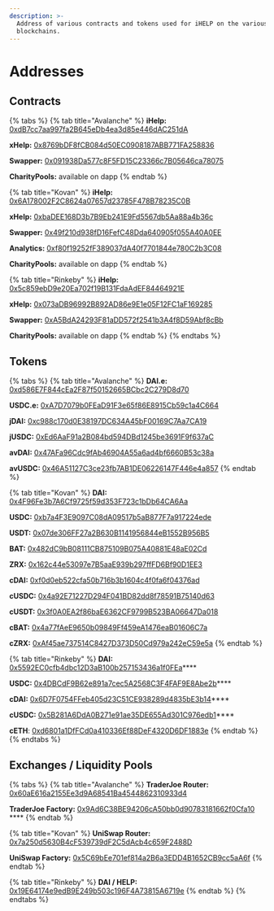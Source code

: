 ```yaml
---
description: >-
  Address of various contracts and tokens used for iHELP on the various deployed
  blockchains.
---
```


# Addresses

## Contracts

{% tabs %}
{% tab title="Avalanche" %}
**iHelp:** [0xdB7cc7aa997fa2B645eDb4ea3d85e446dAC251dA](https://snowtrace.io/address/0xdB7cc7aa997fa2B645eDb4ea3d85e446dAC251dA)

**xHelp:** [0x8769bDF8fCB084d50EC0908187ABB771FA258836](https://snowtrace.io/address/0x8769bDF8fCB084d50EC0908187ABB771FA258836)

**Swapper:** [0x091938Da577c8F5FD15C23366c7B05646ca78075](https://snowtrace.io/address/0x091938da577c8f5fd15c23366c7b05646ca78075)

**CharityPools:** available on dapp
{% endtab %}

{% tab title="Kovan" %}
**iHelp:** [0x6A178002F2C8624a07657d23785F478B78235C0B](https://kovan.etherscan.io/address/0x6A178002F2C8624a07657d23785F478B78235C0B)&#x20;

**xHelp:** [0xbaDEE168D3b7B9Eb241E9Fd5567db5Aa88a4b36c](https://kovan.etherscan.io/address/0xbaDEE168D3b7B9Eb241E9Fd5567db5Aa88a4b36c)&#x20;

**Swapper:** [0x49f210d938fD16FefC48Dda640905f055A40A0EE](https://kovan.etherscan.io/address/0x49f210d938fD16FefC48Dda640905f055A40A0EE)&#x20;

**Analytics:** [0xf80f19252fF389037dA40f7701844e780C2b3C08](https://kovan.etherscan.io/address/0xf80f19252fF389037dA40f7701844e780C2b3C08)

**CharityPools:** available on dapp
{% endtab %}

{% tab title="Rinkeby" %}
**iHelp:** [0x5c859ebD9e20Ea702f19B131FdaAdEF84464921E](https://rinkeby.etherscan.io/address/0x5c859ebD9e20Ea702f19B131FdaAdEF84464921E)

**xHelp:** [0x073aDB96992B892AD86e9E1e05F12FC1aF169285](https://rinkeby.etherscan.io/address/0x073aDB96992B892AD86e9E1e05F12FC1aF169285)

**Swapper:** [0xA5BdA24293F81aDD572f2541b3A4f8D59Abf8cBb](https://rinkeby.etherscan.io/address/0xA5BdA24293F81aDD572f2541b3A4f8D59Abf8cBb)

**CharityPools:** available on dapp
{% endtab %}
{% endtabs %}

## Tokens

{% tabs %}
{% tab title="Avalanche" %}
**DAI.e:** [0xd586E7F844cEa2F87f50152665BCbc2C279D8d70](https://snowtrace.io/address/0xd586E7F844cEa2F87f50152665BCbc2C279D8d70)

**USDC.e:** [0xA7D7079b0FEaD91F3e65f86E8915Cb59c1a4C664](https://snowtrace.io/address/0xA7D7079b0FEaD91F3e65f86E8915Cb59c1a4C664)

**jDAI:** [0xc988c170d0E38197DC634A45bF00169C7Aa7CA19](https://snowtrace.io/address/0xc988c170d0E38197DC634A45bF00169C7Aa7CA19)

**jUSDC:** [0xEd6AaF91a2B084bd594DBd1245be3691F9f637aC](https://snowtrace.io/address/0xEd6AaF91a2B084bd594DBd1245be3691F9f637aC)

**avDAI:** [0x47AFa96Cdc9fAb46904A55a6ad4bf6660B53c38a](https://snowtrace.io/address/0x47AFa96Cdc9fAb46904A55a6ad4bf6660B53c38a)

**avUSDC:** [0x46A51127C3ce23fb7AB1DE06226147F446e4a857](https://snowtrace.io/address/0x46A51127C3ce23fb7AB1DE06226147F446e4a857)
{% endtab %}

{% tab title="Kovan" %}
**DAI:** [0x4F96Fe3b7A6Cf9725f59d353F723c1bDb64CA6Aa](https://kovan.etherscan.io/address/0x4F96Fe3b7A6Cf9725f59d353F723c1bDb64CA6Aa)

**USDC:** [0xb7a4F3E9097C08dA09517b5aB877F7a917224ede](https://kovan.etherscan.io/address/0xb7a4F3E9097C08dA09517b5aB877F7a917224ede)

**USDT:** [0x07de306FF27a2B630B1141956844eB1552B956B5](https://kovan.etherscan.io/address/0x07de306FF27a2B630B1141956844eB1552B956B5)

**BAT:** [0x482dC9bB08111CB875109B075A40881E48aE02Cd](https://kovan.etherscan.io/address/0x482dC9bB08111CB875109B075A40881E48aE02Cd)

**ZRX:** [0x162c44e53097e7B5aaE939b297ffFD6Bf90D1EE3](https://kovan.etherscan.io/address/0x162c44e53097e7B5aaE939b297ffFD6Bf90D1EE3)

**cDAI:** [0xf0d0eb522cfa50b716b3b1604c4f0fa6f04376ad](https://kovan.etherscan.io/address/0xf0d0eb522cfa50b716b3b1604c4f0fa6f04376ad)

**cUSDC:** [0x4a92E71227D294F041BD82dd8f78591B75140d63](https://kovan.etherscan.io/address/0x4a92e71227d294f041bd82dd8f78591b75140d63)

**cUSDT:** [0x3f0A0EA2f86baE6362CF9799B523BA06647Da018](https://kovan.etherscan.io/address/0x3f0A0EA2f86baE6362CF9799B523BA06647Da018)

**cBAT:** [0x4a77fAeE9650b09849Ff459eA1476eaB01606C7a](https://kovan.etherscan.io/address/0x4a77fAeE9650b09849Ff459eA1476eaB01606C7a)

**cZRX:** [0xAf45ae737514C8427D373D50Cd979a242eC59e5a](https://kovan.etherscan.io/address/0xAf45ae737514C8427D373D50Cd979a242eC59e5a)
{% endtab %}

{% tab title="Rinkeby" %}
**DAI:** [0x5592EC0cfb4dbc12D3aB100b257153436a1f0FEa](https://rinkeby.etherscan.io/address/0x5592EC0cfb4dbc12D3aB100b257153436a1f0FEa)****

**USDC:** [0x4DBCdF9B62e891a7cec5A2568C3F4FAF9E8Abe2b](https://rinkeby.etherscan.io/address/0x4DBCdF9B62e891a7cec5A2568C3F4FAF9E8Abe2b)****

**cDAI:** [0x6D7F0754FFeb405d23C51CE938289d4835bE3b14](https://rinkeby.etherscan.io/address/0x6D7F0754FFeb405d23C51CE938289d4835bE3b14)****

**cUSDC:** [0x5B281A6DdA0B271e91ae35DE655Ad301C976edb1](https://rinkeby.etherscan.io/address/0x5B281A6DdA0B271e91ae35DE655Ad301C976edb1)****

**cETH**: [0xd6801a1DfFCd0a410336Ef88DeF4320D6DF1883e](https://rinkeby.etherscan.io/address/0xd6801a1DfFCd0a410336Ef88DeF4320D6DF1883e)
{% endtab %}
{% endtabs %}

## Exchanges / Liquidity Pools

{% tabs %}
{% tab title="Avalanche" %}
**TraderJoe Router:** [0x60aE616a2155Ee3d9A68541Ba4544862310933d4](https://snowtrace.io/address/0x60aE616a2155Ee3d9A68541Ba4544862310933d4)

**TraderJoe Factory:** [0x9Ad6C38BE94206cA50bb0d90783181662f0Cfa10](https://snowtrace.io/address/0x9Ad6C38BE94206cA50bb0d90783181662f0Cfa10) ****&#x20;
{% endtab %}

{% tab title="Kovan" %}
**UniSwap Router:** [0x7a250d5630B4cF539739dF2C5dAcb4c659F2488D](https://kovan.etherscan.io/address/0x7a250d5630B4cF539739dF2C5dAcb4c659F2488D)

**UniSwap Factory:** [0x5C69bEe701ef814a2B6a3EDD4B1652CB9cc5aA6f](https://kovan.etherscan.io/address/0x5C69bEe701ef814a2B6a3EDD4B1652CB9cc5aA6f)
{% endtab %}

{% tab title="Rinkeby" %}
**DAI / HELP:** [0x19E64174e9edB9E249b503c196F4A73815A6719e](https://rinkeby.etherscan.io/address/0x19E64174e9edB9E249b503c196F4A73815A6719e)
{% endtab %}
{% endtabs %}

